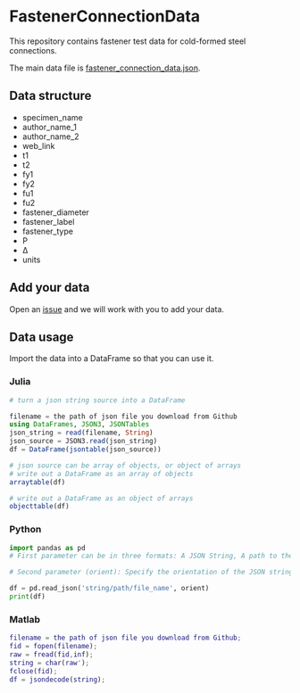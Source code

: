 # FastenerConnectionData

This repository contains fastener test data for cold-formed steel connections.

The main data file is [fastener_connection_data.json](data/fastener_connection_data.json).

## Data structure

* specimen_name
* author_name_1
* author_name_2
* web_link
* t1
* t2
* fy1
* fy2
* fu1
* fu2
* fastener_diameter
* fastener_label
* fastener_type
* P
* Δ
* units

## Add your data

Open an [issue](https://github.com/runtosolve/FastenerConnectionData/issues) and we will work with you to add your data.

## Data usage

Import the data into a DataFrame so that you can use it.

### **Julia**

```julia
# turn a json string source into a DataFrame

filename = the path of json file you download from Github
using DataFrames, JSON3, JSONTables
json_string = read(filename, String)
json_source = JSON3.read(json_string)
df = DataFrame(jsontable(json_source))

# json source can be array of objects, or object of arrays
# write out a DataFrame as an array of objects
arraytable(df)

# write out a DataFrame as an object of arrays
objecttable(df)
```

### **Python**

```python
import pandas as pd
# First parameter can be in three formats: A JSON String, A path to the JSON file, The JSON file's name

# Second parameter (orient): Specify the orientation of the JSON string

df = pd.read_json('string/path/file_name', orient) 
print(df)
```
### **Matlab**

``` matlab
filename = the path of json file you download from Github;
fid = fopen(filename);
raw = fread(fid,inf);
string = char(raw');
fclose(fid);
df = jsondecode(string);
```